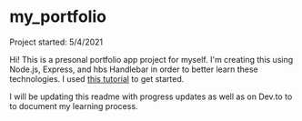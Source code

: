 # my_portfolio
Project started: 5/4/2021

Hi! This is a presonal portfolio app project for myself. I'm creating this using Node.js, Express, and hbs Handlebar in order to better learn these technologies. 
I used [this tutorial](https://youtu.be/kzY7XPX1DMs) to get started. 

I will be updating this readme with progress updates as well as on Dev.to to to document my learning process. 
